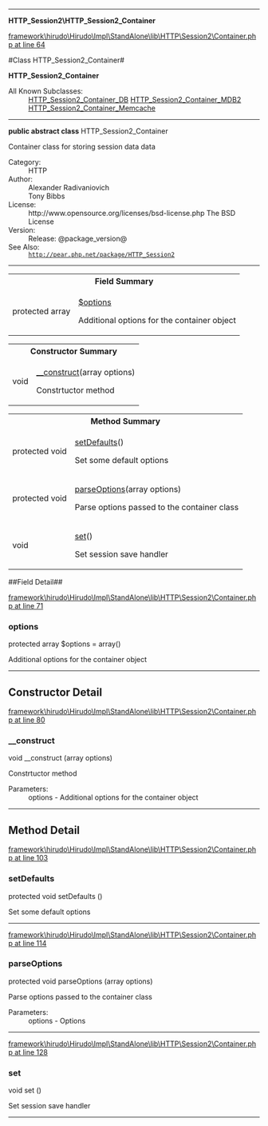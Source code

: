 

- - -

**HTTP_Session2\HTTP_Session2_Container**


<a href="https://github.com/JeyDotC/Hirudo/blob/master/framework/hirudo/Hirudo/Impl/StandAlone/lib/HTTP/Session2/Container.php#L64" target='_blank'>framework\hirudo\Hirudo\Impl\StandAlone\lib\HTTP\Session2\Container.php at line 64</a>

#Class HTTP_Session2_Container#

**HTTP_Session2_Container**


<dl>
<dt>All Known Subclasses:</dt>
<dd><a href="https://github.com/JeyDotC/Hirudo-docs/blob/master/HTTP_Session2/HTTP_Session2_Container_DB.md">HTTP_Session2_Container_DB</a> <a href="https://github.com/JeyDotC/Hirudo-docs/blob/master/HTTP_Session2/HTTP_Session2_Container_MDB2.md">HTTP_Session2_Container_MDB2</a> <a href="https://github.com/JeyDotC/Hirudo-docs/blob/master/HTTP_Session2/HTTP_Session2_Container_Memcache.md">HTTP_Session2_Container_Memcache</a> </dd>
</dl>



- - -

<p><strong>public abstract  class</strong> <span>HTTP_Session2_Container</span></p>

<div class="comment" id="overview_description"><p>Container class for storing session data data</p></div>

<dl>
<dt>Category:</dt>
<dd>HTTP</dd>
<dt>Author:</dt>
<dd>Alexander Radivaniovich <info@wwwlab.net></dd>
<dd>Tony Bibbs <tony@geeklog.net></dd>
<dt>License:</dt>
<dd>http://www.opensource.org/licenses/bsd-license.php The BSD License</dd>
<dt>Version:</dt>
<dd>Release: @package_version@</dd>
<dt>See Also:</dt>
<dd><code><a href="http://pear.php.net/package/HTTP_Session2">http://pear.php.net/package/HTTP_Session2</a></code></dd>
</dl>


<hr />



<table id="summary_field">
<tr><th colspan="2">Field Summary</th></tr>
<tr>
<td><span class='k'>protected </span> <span class='nx'>array</span></td>
<td class="description"><p class="name" ><a href="https://github.com/JeyDotC/Hirudo-docs/blob/master/HTTP_Session2/HTTP_Session2_Container.md#options"> $options</a>
                                </p><p class="description">Additional options for the container object</p></td>
</tr>
</table>

<table id="summary_constructor">
<tr><th colspan="2">Constructor Summary</th></tr>
<tr>
<td><span class='k'></span> <span class='nx'>void</span></td>
<td class="description"><p class="name"><a href="#__construct">__construct</a>(array options)</p><p class="description">Constrtuctor method</p></td>
</tr>
</table>

<table id="summary_method">
<tr><th colspan="2">Method Summary</th></tr>
<tr>
<td><span class='k'>protected </span> <span class='nx'>void</span></td>
<td class="description"><p class="name"><a href="#setdefaults">setDefaults</a>()</p><p class="description">Set some default options</p></td>
</tr>
<tr>
<td><span class='k'>protected </span> <span class='nx'>void</span></td>
<td class="description"><p class="name"><a href="#parseoptions">parseOptions</a>(array options)</p><p class="description">Parse options passed to the container class</p></td>
</tr>
<tr>
<td><span class='k'></span> <span class='nx'>void</span></td>
<td class="description"><p class="name"><a href="#set">set</a>()</p><p class="description">Set session save handler</p></td>
</tr>
</table>

##Field Detail##

<a href="https://github.com/JeyDotC/Hirudo/blob/master/framework/hirudo/Hirudo/Impl/StandAlone/lib/HTTP/Session2/Container.php#L71" target='_blank'>framework\hirudo\Hirudo\Impl\StandAlone\lib\HTTP\Session2\Container.php at line 71</a>

<h3 id="options">options</h3>
<span class='k'>protected </span> <span class='nx'>array</span><span class='no'> $options</span><span class='o'> = array()</span>

<div class="details">
<p>Additional options for the container object</p>
</div>

- - -

<h2 id="detail_method">Constructor Detail</h2>

<a href="https://github.com/JeyDotC/Hirudo/blob/master/framework/hirudo/Hirudo/Impl/StandAlone/lib/HTTP/Session2/Container.php#L80" target='_blank'>framework\hirudo\Hirudo\Impl\StandAlone\lib\HTTP\Session2\Container.php at line 80</a>

<h3 id="__construct">__construct</h3>
<span class='k'></span> <span class='nx'>void</span> <span class='nf'>__construct</span> (array options)

<div class="details">
<p>Constrtuctor method</p><dl>
<dt>Parameters:</dt>
<dd>options - Additional options for the container object</dd>
</dl>

</div>

- - -

<h2 id="detail_method">Method Detail</h2>

<a href="https://github.com/JeyDotC/Hirudo/blob/master/framework/hirudo/Hirudo/Impl/StandAlone/lib/HTTP/Session2/Container.php#L103" target='_blank'>framework\hirudo\Hirudo\Impl\StandAlone\lib\HTTP\Session2\Container.php at line 103</a>

<h3 id="setDefaults()">setDefaults</h3>
<span class='k'>protected </span> <span class='nx'>void</span> <span class='nf'>setDefaults</span> ()

<div class="details">
<p>Set some default options</p>
</div>

- - -


<a href="https://github.com/JeyDotC/Hirudo/blob/master/framework/hirudo/Hirudo/Impl/StandAlone/lib/HTTP/Session2/Container.php#L114" target='_blank'>framework\hirudo\Hirudo\Impl\StandAlone\lib\HTTP\Session2\Container.php at line 114</a>

<h3 id="parseOptions()">parseOptions</h3>
<span class='k'>protected </span> <span class='nx'>void</span> <span class='nf'>parseOptions</span> (array options)

<div class="details">
<p>Parse options passed to the container class</p><dl>
<dt>Parameters:</dt>
<dd>options - Options</dd>
</dl>

</div>

- - -


<a href="https://github.com/JeyDotC/Hirudo/blob/master/framework/hirudo/Hirudo/Impl/StandAlone/lib/HTTP/Session2/Container.php#L128" target='_blank'>framework\hirudo\Hirudo\Impl\StandAlone\lib\HTTP\Session2\Container.php at line 128</a>

<h3 id="set()">set</h3>
<span class='k'></span> <span class='nx'>void</span> <span class='nf'>set</span> ()

<div class="details">
<p>Set session save handler</p>
</div>

- - -

